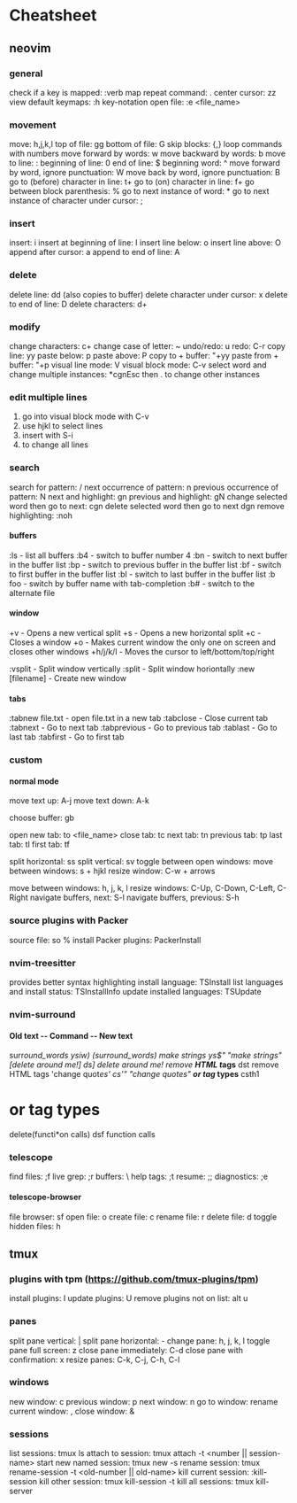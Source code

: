 # Cheatsheet

## neovim

### general

check if a key is mapped: :verb map <key>
repeat command: .
center cursor: zz
view default keymaps: :h key-notation
open file: :e <file_name>

### movement

move: h,j,k,l
top of file: gg
bottom of file: G
skip blocks: {,}
loop commands with numbers
move forward by words: w
move backward by words: b
move to line: :<num>
beginning of line: 0
end of line: $
beginning word: ^
move forward by word, ignore punctuation: W
move back by word, ignore punctuation: B
go to (before) character in line: t+<char>
go to (on) character in line: f+<char>
go between block parenthesis: %
go to next instance of word: \*
go to next instance of character under cursor: ;

### insert

insert: i
insert at beginning of line: I
insert line below: o
insert line above: O
append after cursor: a
append to end of line: A

### delete

delete line: dd (also copies to buffer)
delete character under cursor: x
delete to end of line: D
delete characters: d+<command>

### modify

change characters: c+<command>
change case of letter: ~
undo/redo: u
redo: C-r
copy line: yy
paste below: p
paste above: P
copy to + buffer: "+yy
paste from + buffer: "+p
visual line mode: V
visual block mode: C-v
select word and change multiple instances: *cgn<foo>Esc then . to change other instances

### edit multiple lines

1. go into visual block mode with C-v
2. use hjkl to select lines
3. insert with S-i
4. <esc> to change all lines

### search

search for pattern: /<pattern><Esc>
next occurrence of pattern: n
previous occurrence of pattern: N
next and highlight: gn
previous and highlight: gN
change selected word then go to next: cgn<Esc>
delete selected word then go to next dgn<Esc>
remove highlighting: :noh

#### buffers

:ls         - list all buffers
:b4         - switch to buffer number 4
:bn         - switch to next buffer in the buffer list
:bp         - switch to previous buffer in the buffer list
:bf         - switch to first buffer in the buffer list
:bl         - switch to last buffer in the buffer list
:b foo<Tab> - switch by buffer name with tab-completion
:b#         - switch to the alternate file

#### window

<Ctrl-W>+v       - Opens a new vertical split
<Ctrl-W>+s       - Opens a new horizontal split
<Ctrl-W>+c       - Closes a window
<Ctrl-W>+o       - Makes current window the only one on screen and closes other windows
<Ctrl-W>+h/j/k/l - Moves the cursor to left/bottom/top/right

:vsplit <filename>     - Split window vertically
:split <filename>      - Split window horiontally
:new [filename]        - Create new window

#### tabs

:tabnew file.txt - open file.txt in a new tab
:tabclose        - Close current tab
:tabnext         - Go to next tab
:tabprevious     - Go to previous tab
:tablast         - Go to last tab
:tabfirst        - Go to first tab

### custom

#### normal mode

move text up: A-j
move text down: A-k

choose buffer: gb

open new tab: to <file_name>
close tab: tc
next tab: tn
previous tab: tp
last tab: tl
first tab: tf

split horizontal: ss
split vertical: sv
toggle between open windows: <space>
move between windows: s + hjkl
resize window: C-w + arrows

move between windows: <leader>h, <leader>j, <leader>k, <leader>l
resize windows: C-Up, C-Down, C-Left, C-Right
navigate buffers, next: S-l
navigate buffers, previous: S-h

### source plugins with Packer 

source file: so %
install Packer plugins: PackerInstall

### nvim-treesitter

provides better syntax highlighting
install language: TSInstall <language>
list languages and install status: TSInstallInfo
update installed languages: TSUpdate

### nvim-surround

#### Old text -- Command -- New text
surr*ound_words ysiw) (surround_words)
*make strings ys$" "make strings"
[delete ar*ound me!] ds] delete around me!
remove <b>HTML t*ags</b> dst remove HTML tags
'change quot*es' cs'" "change quotes"
<b>or tag* types</b> csth1<CR> <h1>or tag types</h1>
delete(functi*on calls) dsf function calls

### telescope

find files: ;f
live grep: ;r
buffers: \\
help tags: ;t
resume: ;;
diagnostics: ;e

#### telescope-browser

file browser: sf
open file: o
create file: c
rename file: r
delete file: d
toggle hidden files: h

## tmux

### plugins with tpm (https://github.com/tmux-plugins/tpm)

install plugins: <prefix> I
update plugins: <prefix> U
remove plugins not on list: <prefix> alt u

### panes

split pane vertical: <prefix> |
split pane horizontal: <prefix> -
change pane: <prefix> h, <prefix> j, <prefix> k, <prefix> l
toggle pane full screen: <prefix> z
close pane immediately: C-d
close pane with confirmation: <prefix> x
resize panes: <prefix> C-k, C-j, C-h, C-l 

### windows

new window: <prefix> c
previous window: <prefix> p
next window: <prefix> n
go to window: <prefix> <number>
rename current window: <prefix> ,
close window: <prefix> &

### sessions

list sessions: tmux ls
attach to session: tmux attach -t <number || session-name>
start new named session: tmux new -s <session-name>
rename session: tmux rename-session -t <old-number || old-name> <new-name>
kill current session: <prefix> :kill-session
kill other session: tmux kill-session -t <other-session>
kill all sessions: tmux kill-server
